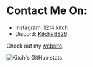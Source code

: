 # Contact Me On:
- Instagram: [1214.kitch](https://instagram.com/kitchvx)
- Discord: [Kitch#8826](https://discordapp.com/users/548111168120684545)

Check out my [website](https://kitchvx.github.io/)

![Kitch's GitHub stats](https://github-readme-stats.vercel.app/api?username=kitchvx&show_icons=true&theme=dark)
